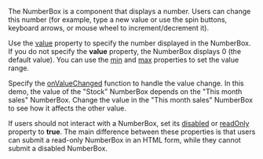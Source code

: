 The NumberBox is a component that displays a number. Users can change this number (for example, type a new value or use the spin buttons, keyboard arrows, or mouse wheel to increment/decrement it).

Use the [value](/Documentation/ApiReference/UI_Components/dxNumberBox/Configuration/#value) property to specify the number displayed in the NumberBox. If you do not specify the **value** property, the NumberBox displays 0 (the default value). You can use the [min](/Documentation/ApiReference/UI_Components/dxNumberBox/Configuration/#min) and [max](/Documentation/ApiReference/UI_Components/dxNumberBox/Configuration/#max) properties to set the value range.
<!--split-->

Specify the [onValueChanged](/Documentation/ApiReference/UI_Components/dxNumberBox/Configuration/#onValueChanged) function to handle the value change. In this demo, the value of the "Stock" NumberBox depends on the "This month sales" NumberBox. Change the value in the "This month sales" NumberBox to see how it affects the other value.

If users should not interact with a NumberBox, set its [disabled](/Documentation/ApiReference/UI_Components/dxNumberBox/Configuration/#disabled) or [readOnly](/Documentation/ApiReference/UI_Components/dxNumberBox/Configuration/#readOnly) property to **true**. The main difference between these properties is that users can submit a read-only NumberBox in an HTML form, while they cannot submit a disabled NumberBox.

